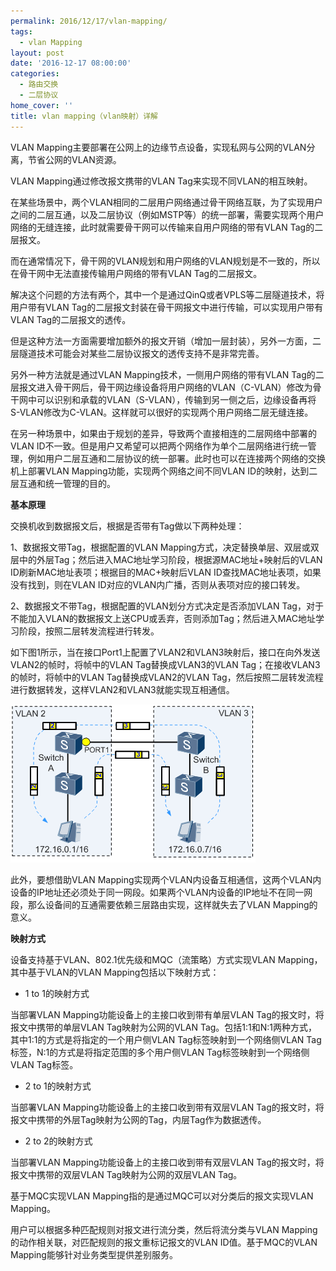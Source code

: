 ```yaml
---
permalink: 2016/12/17/vlan-mapping/
tags:
  - vlan Mapping
layout: post
date: '2016-12-17 08:00:00'
categories:
  - 路由交换
  - 二层协议
home_cover: ''
title: vlan mapping（vlan映射）详解
---
```


VLAN Mapping主要部署在公网上的边缘节点设备，实现私网与公网的VLAN分离，节省公网的VLAN资源。


VLAN Mapping通过修改报文携带的VLAN Tag来实现不同VLAN的相互映射。


在某些场景中，两个VLAN相同的二层用户网络通过骨干网络互联，为了实现用户之间的二层互通，以及二层协议（例如MSTP等）的统一部署，需要实现两个用户网络的无缝连接，此时就需要骨干网可以传输来自用户网络的带有VLAN Tag的二层报文。


而在通常情况下，骨干网的VLAN规划和用户网络的VLAN规划是不一致的，所以在骨干网中无法直接传输用户网络的带有VLAN Tag的二层报文。


解决这个问题的方法有两个，其中一个是通过QinQ或者VPLS等二层隧道技术，将用户带有VLAN Tag的二层报文封装在骨干网报文中进行传输，可以实现用户带有VLAN Tag的二层报文的透传。


但是这种方法一方面需要增加额外的报文开销（增加一层封装），另外一方面，二层隧道技术可能会对某些二层协议报文的透传支持不是非常完善。


另外一种方法就是通过VLAN Mapping技术，一侧用户网络的带有VLAN Tag的二层报文进入骨干网后，骨干网边缘设备将用户网络的VLAN（C-VLAN）修改为骨干网中可以识别和承载的VLAN（S-VLAN），传输到另一侧之后，边缘设备再将S-VLAN修改为C-VLAN。这样就可以很好的实现两个用户网络二层无缝连接。


在另一种场景中，如果由于规划的差异，导致两个直接相连的二层网络中部署的VLAN ID不一致。但是用户又希望可以把两个网络作为单个二层网络进行统一管理，例如用户二层互通和二层协议的统一部署。此时也可以在连接两个网络的交换机上部署VLAN Mapping功能，实现两个网络之间不同VLAN ID的映射，达到二层互通和统一管理的目的。


**基本原理**


交换机收到数据报文后，根据是否带有Tag做以下两种处理：


1、数据报文带Tag，根据配置的VLAN Mapping方式，决定替换单层、双层或双层中的外层Tag；然后进入MAC地址学习阶段，根据源MAC地址+映射后的VLAN ID刷新MAC地址表项；根据目的MAC+映射后VLAN ID查找MAC地址表项，如果没有找到，则在VLAN ID对应的VLAN内广播，否则从表项对应的接口转发。


2、数据报文不带Tag，根据配置的VLAN划分方式决定是否添加VLAN Tag，对于不能加入VLAN的数据报文上送CPU或丢弃，否则添加Tag；然后进入MAC地址学习阶段，按照二层转发流程进行转发。


如下图1所示，当在接口Port1上配置了VLAN2和VLAN3映射后，接口在向外发送VLAN2的帧时，将帧中的VLAN Tag替换成VLAN3的VLAN Tag；在接收VLAN3的帧时，将帧中的VLAN Tag替换成VLAN2的VLAN Tag，然后按照二层转发流程进行数据转发，这样VLAN2和VLAN3就能实现互相通信。


![5ab8f44c36cc8.png](../post_images/fdc143c540a8b26f727804ec8cc74041.png)


此外，要想借助VLAN Mapping实现两个VLAN内设备互相通信，这两个VLAN内设备的IP地址还必须处于同一网段。如果两个VLAN内设备的IP地址不在同一网段，那么设备间的互通需要依赖三层路由实现，这样就失去了VLAN Mapping的意义。


**映射方式**


设备支持基于VLAN、802.1优先级和MQC（流策略）方式实现VLAN Mapping，其中基于VLAN的VLAN Mapping包括以下映射方式：

- 1 to 1的映射方式

当部署VLAN Mapping功能设备上的主接口收到带有单层VLAN Tag的报文时，将报文中携带的单层VLAN Tag映射为公网的VLAN Tag。包括1:1和N:1两种方式，其中1:1的方式是将指定的一个用户侧VLAN Tag标签映射到一个网络侧VLAN Tag标签，N:1的方式是将指定范围的多个用户侧VLAN Tag标签映射到一个网络侧VLAN Tag标签。

- 2 to 1的映射方式

当部署VLAN Mapping功能设备上的主接口收到带有双层VLAN Tag的报文时，将报文中携带的外层Tag映射为公网的Tag，内层Tag作为数据透传。

- 2 to 2的映射方式

当部署VLAN Mapping功能设备上的主接口收到带有双层VLAN Tag的报文时，将报文中携带的双层VLAN Tag映射为公网的双层VLAN Tag。


基于MQC实现VLAN Mapping指的是通过MQC可以对分类后的报文实现VLAN Mapping。


用户可以根据多种匹配规则对报文进行流分类，然后将流分类与VLAN Mapping的动作相关联，对匹配规则的报文重标记报文的VLAN ID值。基于MQC的VLAN Mapping能够针对业务类型提供差别服务。

